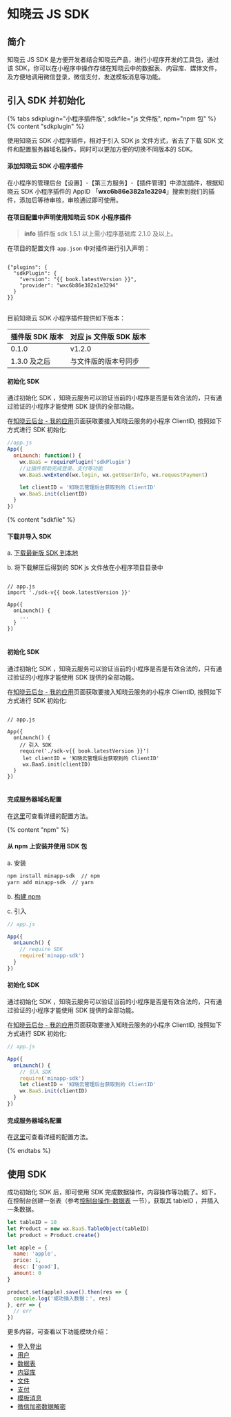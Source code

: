 # 知晓云 JS SDK

## 简介

知晓云 JS SDK 是方便开发者结合知晓云产品，进行小程序开发的工具包，通过该 SDK，你可以在小程序中操作存储在知晓云中的数据表、内容库、媒体文件，及方便地调用微信登录，微信支付，发送模板消息等功能。

## 引入 SDK 并初始化

{% tabs sdkplugin="小程序插件版", sdkfile="js 文件版", npm="npm 包" %}
{% content "sdkplugin" %}

使用知晓云 SDK 小程序插件，相对于引入 SDK js 文件方式，省去了下载 SDK 文件和配置服务器域名操作，同时可以更加方便的切换不同版本的 SDK。

#### 添加知晓云 SDK 小程序插件

在小程序的管理后台【设置】-【第三方服务】-【插件管理】中添加插件，根据知晓云 SDK 小程序插件的 AppID 「**wxc6b86e382a1e3294**」搜索到我们的插件，添加后等待审核，审核通过即可使用。

#### 在项目配置中声明使用知晓云 SDK 小程序插件

> **info**
> 插件版 sdk 1.5.1 以上需小程序基础库 2.1.0 及以上。

在项目的配置文件 `app.json` 中对插件进行引入声明：


<pre>
<code class="lang-js">
{"plugins": {
  "sdkPlugin": {
    "version": "{{ book.latestVersion }}",
    "provider": "wxc6b86e382a1e3294"
  }
}}
</code>
</pre>

目前知晓云 SDK 小程序插件提供如下版本：

| 插件版 SDK 版本 | 对应 js 文件版 SDK 版本 |
| :------------ | :----- |
| 0.1.0         | v1.2.0 |
| 1.3.0 及之后   | 与文件版的版本号同步 |

#### 初始化 SDK

通过初始化 SDK ，知晓云服务可以验证当前的小程序是否是有效合法的，只有通过验证的小程序才能使用 SDK 提供的全部功能。

在[知晓云后台 - 我的应用](https://cloud.minapp.com/admin/profile/)页面获取要接入知晓云服务的小程序 ClientID, 按照如下方式进行 SDK 初始化:

```js
//app.js
App({
  onLaunch: function() {
    wx.BaaS = requirePlugin('sdkPlugin')
    //让插件帮助完成登录、支付等功能
    wx.BaaS.wxExtend(wx.login, wx.getUserInfo, wx.requestPayment)

    let clientID = '知晓云管理后台获取到的 ClientID'
    wx.BaaS.init(clientID)
  }
})
```

{% content "sdkfile" %}

#### 下载并导入 SDK

a. [下载最新版 SDK 到本地](./download-sdk.md)

b. 将下载解压后得到的 SDK js 文件放在小程序项目目录中

<pre>
<code class="lang-js">
// app.js
import './sdk-v{{ book.latestVersion }}'

App({
  onLaunch() {
    ...
  }
})
</code>
</pre>

#### 初始化 SDK

通过初始化 SDK ，知晓云服务可以验证当前的小程序是否是有效合法的，只有通过验证的小程序才能使用 SDK 提供的全部功能。

在[知晓云后台 - 我的应用](https://cloud.minapp.com/admin/profile/)页面获取要接入知晓云服务的小程序 ClientID, 按照如下方式进行 SDK 初始化:

<pre>
<code class="lang-js">
// app.js

App({
  onLaunch() {
    // 引入 SDK
    require('./sdk-v{{ book.latestVersion }}')
     let clientID = '知晓云管理后台获取到的 ClientID'
     wx.BaaS.init(clientID)
  }
})
</code>
</pre>

#### 完成服务器域名配置

在[这里](/newbies/README.md#小程序第三方授权以及服务器域名配置)可查看详细的配置方法。


{% content "npm" %}

#### 从 npm 上安装并使用 SDK 包
a. 安装
```sh
npm install minapp-sdk  // npm
yarn add minapp-sdk  // yarn
```
b. [构建 npm](https://developers.weixin.qq.com/miniprogram/dev/devtools/npm.html)

c. 引入
```js
// app.js

App({
  onLaunch() {
    // require SDK
    require('minapp-sdk')
  }
})
```

#### 初始化 SDK

通过初始化 SDK ，知晓云服务可以验证当前的小程序是否是有效合法的，只有通过验证的小程序才能使用 SDK 提供的全部功能。

在[知晓云后台 - 我的应用](https://cloud.minapp.com/admin/profile/)页面获取要接入知晓云服务的小程序 ClientID, 按照如下方式进行 SDK 初始化:
```js
// app.js

App({
  onLaunch() {
    // 引入 SDK
    require('minapp-sdk')
    let clientID = '知晓云管理后台获取到的 ClientID'
    wx.BaaS.init(clientID)
  }
})
```

#### 完成服务器域名配置

在[这里](/newbies/README.md#小程序第三方授权以及服务器域名配置)可查看详细的配置方法。

{% endtabs %}


## 使用 SDK

成功初始化 SDK 后，即可使用 SDK 完成数据操作，内容操作等功能了。如下，在控制台创建一张表（参考[控制台操作-数据表](../dashboard/schema.md) 一节），获取其 tableID ，并插入一条数据。

```js
let tableID = 10
let Product = new wx.BaaS.TableObject(tableID)
let product = Product.create()

let apple = {
  name: 'apple',
  price: 1,
  desc: ['good'],
  amount: 0
}

product.set(apple).save().then(res => {
  console.log('成功插入数据：', res)
}, err => {
  // err
})
```


更多内容，可查看以下功能模块介绍：

* [登入登出](./signin-signout.md)
* [用户](./user.md)
* [数据表](./schema/README.md)
* [内容库](./content/README.md)
* [文件](./file/README.md)
* [支付](./payment/README.md)
* [模板消息](./template-message.md)
* [微信加密数据解密](./wechat-decrypt.md)
